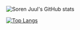 ![Soren Juul's GitHub stats](https://my-github-readme-stats-fork.vercel.app/api?username=sorenjuul&include_all_commits=true&rank_icon=github&show_icons=true&hide=issues,contribs,stars&show=reviews,discussions_started,discussions_answered,prs_merged,prs_merged_percentage)

[![Top Langs](https://my-github-readme-stats-fork.vercel.app/api/top-langs/?username=sorenjuul&layout=compact)](https://github.com/sorenjuul)

